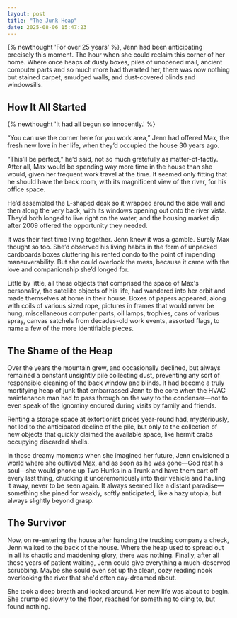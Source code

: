 ```yaml
---
layout: post
title: "The Junk Heap"
date: 2025-08-06 15:47:23
---
```


{% newthought 'For over 25 years' %}, Jenn had been anticipating precisely this moment. The hour when she could reclaim this corner of her home. Where once heaps of dusty boxes, piles of unopened mail, ancient computer parts and so much more had thwarted her, there was now nothing but stained carpet, smudged walls, and dust-covered blinds and windowsills. 

## How It All Started

{% newthought 'It had all begun so innocently.' %} 

“You can use the corner here for you work area,” Jenn had offered Max, the fresh new love in her life, when they’d occupied the house 30 years ago. 

<!--more-->

“This’ll be perfect,” he’d said, not so much gratefully as matter-of-factly. After all, Max would be spending way more time in the house than she would, given her frequent work travel at the time. It seemed only fitting that he should have the back room, with its magnificent view of the river, for his office space.

He’d assembled the L-shaped desk so it wrapped around the side wall and then along the very back, with its windows opening out onto the river vista. They’d both longed to live right on the water, and the housing market dip after 2009 offered the opportunity they needed.

It was their first time living together. Jenn knew it was a gamble. Surely Max thought so too. She’d observed his living habits in the form of unpacked cardboards boxes cluttering his rented condo to the point of impending maneuverability. But she could overlook the mess, because it came with the love and companionship she’d longed for.

Little by little, all these objects that comprised the space of Max's personality, the satellite objects of his life, had wandered into her orbit and made themselves at home in their house. Boxes of papers appeared, along with coils of various sized rope, pictures in frames that would never be hung, miscellaneous computer parts, oil lamps, trophies, cans of various spray, canvas satchels from decades-old work events, assorted flags, to name a few of the more identifiable pieces.

## The Shame of the Heap

Over the years the mountain grew, and occasionally declined, but always remained a constant unsightly pile collecting dust, preventing any sort of responsible cleaning of the back window and blinds. It had become a truly mortifying heap of junk that embarrassed Jenn to the core when the HVAC maintenance man had to pass through on the way to the condenser—not to even speak of the ignominy endured during visits by family and friends.

Renting a storage space at extortionist prices year-round had, mysteriously, not led to the anticipated decline of the pile, but only to the collection of new objects that quickly claimed the available space, like hermit crabs occupying discarded shells.

In those dreamy moments when she imagined her future, Jenn envisioned a world where she outlived Max, and as soon as he was gone—God rest his soul—she would phone up Two Hunks in a Trunk and have them cart off every last thing, chucking it unceremoniously into their vehicle and hauling it away, never to be seen again. It always seemed like a distant paradise—something she pined for weakly, softly anticipated, like a hazy utopia, but always slightly beyond grasp.

## The Survivor

Now, on re-entering the house after handing the trucking company a check, Jenn walked to the back of the house. Where the heap used to spread out in all its chaotic and maddening glory, there was nothing. Finally, after all these years of patient waiting, Jenn could give everything a much-deserved scrubbing. Maybe she sould even set up the clean, cozy reading nook overlooking the river that she'd often day-dreamed about.

She took a deep breath and looked around. Her new life was about to begin. She crumpled slowly to the floor, reached for something to cling to, but found nothing.
